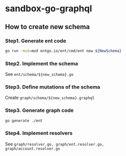 # sandbox-go-graphql

## How to create new schema

### Step1. Generate ent code

```zsh
go run -mod=mod entgo.io/ent/cmd/ent new ${NewSchema}
```

### Step2. Implement the schema

See `ent/schema/${new_schema}.go`

### Step3. Define mutations of the schema

Create `graph/schema/${new_schema}.graphql`

### Step3. Generate graph code

```zsh
go generate ./ent
```

### Step4. Implement resolvers

See `graph/resolver.go, graph/ent.resolver.go, graph/account.resolver.go`
